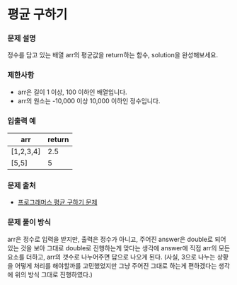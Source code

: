 # 평균 구하기

### 문제 설명

정수를 담고 있는 배열 arr의 평균값을 return하는 함수, solution을 완성해보세요.

### 제한사항

- arr은 길이 1 이상, 100 이하인 배열입니다.
- arr의 원소는 -10,000 이상 10,000 이하인 정수입니다.

### 입출력 예

|arr|	return|
|---|---|
|[1,2,3,4]|	2.5|
|[5,5]|	5|

### 문제 출처

- [프로그래머스 평균 구하기 문제](https://school.programmers.co.kr/learn/courses/30/lessons/12944)

### 문제 풀이 방식

arr은 정수로 입력을 받지만, 출력은 정수가 아니고, 주어진 answer은 double로 되어있는 것을 보아 그대로 double로 진행하는게 맞다는 생각에 answer에 직접 arr의 모든 요소를 더하고, arr의 갯수로 나누어주면 답으로 나오게 된다.
(사실, 3으로 나누는 상황을 어떻게 처리를 해야할까를 고민했었지만 그냥 주어진 그대로 하는게 편하겠다는 생각에 위의 방식 그대로 진행하였다.)
